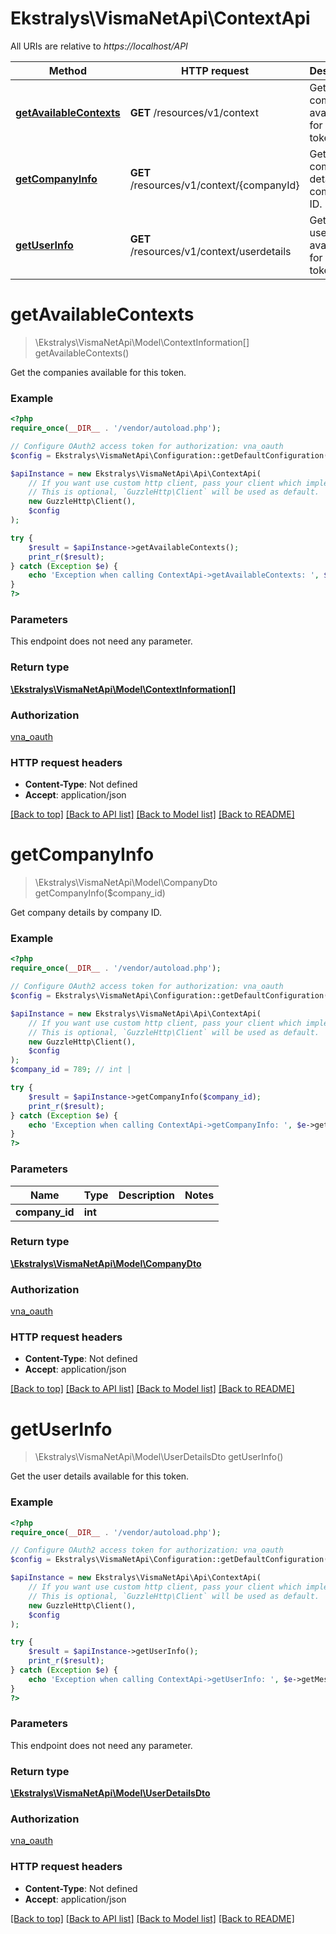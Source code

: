 # Ekstralys\VismaNetApi\ContextApi

All URIs are relative to *https://localhost/API*

Method | HTTP request | Description
------------- | ------------- | -------------
[**getAvailableContexts**](ContextApi.md#getAvailableContexts) | **GET** /resources/v1/context | Get the companies available for this token.
[**getCompanyInfo**](ContextApi.md#getCompanyInfo) | **GET** /resources/v1/context/{companyId} | Get company details by company ID.
[**getUserInfo**](ContextApi.md#getUserInfo) | **GET** /resources/v1/context/userdetails | Get the user details available for this token.


# **getAvailableContexts**
> \Ekstralys\VismaNetApi\Model\ContextInformation[] getAvailableContexts()

Get the companies available for this token.



### Example
```php
<?php
require_once(__DIR__ . '/vendor/autoload.php');

// Configure OAuth2 access token for authorization: vna_oauth
$config = Ekstralys\VismaNetApi\Configuration::getDefaultConfiguration()->setAccessToken('YOUR_ACCESS_TOKEN');

$apiInstance = new Ekstralys\VismaNetApi\Api\ContextApi(
    // If you want use custom http client, pass your client which implements `GuzzleHttp\ClientInterface`.
    // This is optional, `GuzzleHttp\Client` will be used as default.
    new GuzzleHttp\Client(),
    $config
);

try {
    $result = $apiInstance->getAvailableContexts();
    print_r($result);
} catch (Exception $e) {
    echo 'Exception when calling ContextApi->getAvailableContexts: ', $e->getMessage(), PHP_EOL;
}
?>
```

### Parameters
This endpoint does not need any parameter.

### Return type

[**\Ekstralys\VismaNetApi\Model\ContextInformation[]**](../Model/ContextInformation.md)

### Authorization

[vna_oauth](../../README.md#vna_oauth)

### HTTP request headers

 - **Content-Type**: Not defined
 - **Accept**: application/json

[[Back to top]](#) [[Back to API list]](../../README.md#documentation-for-api-endpoints) [[Back to Model list]](../../README.md#documentation-for-models) [[Back to README]](../../README.md)

# **getCompanyInfo**
> \Ekstralys\VismaNetApi\Model\CompanyDto getCompanyInfo($company_id)

Get company details by company ID.



### Example
```php
<?php
require_once(__DIR__ . '/vendor/autoload.php');

// Configure OAuth2 access token for authorization: vna_oauth
$config = Ekstralys\VismaNetApi\Configuration::getDefaultConfiguration()->setAccessToken('YOUR_ACCESS_TOKEN');

$apiInstance = new Ekstralys\VismaNetApi\Api\ContextApi(
    // If you want use custom http client, pass your client which implements `GuzzleHttp\ClientInterface`.
    // This is optional, `GuzzleHttp\Client` will be used as default.
    new GuzzleHttp\Client(),
    $config
);
$company_id = 789; // int | 

try {
    $result = $apiInstance->getCompanyInfo($company_id);
    print_r($result);
} catch (Exception $e) {
    echo 'Exception when calling ContextApi->getCompanyInfo: ', $e->getMessage(), PHP_EOL;
}
?>
```

### Parameters

Name | Type | Description  | Notes
------------- | ------------- | ------------- | -------------
 **company_id** | **int**|  |

### Return type

[**\Ekstralys\VismaNetApi\Model\CompanyDto**](../Model/CompanyDto.md)

### Authorization

[vna_oauth](../../README.md#vna_oauth)

### HTTP request headers

 - **Content-Type**: Not defined
 - **Accept**: application/json

[[Back to top]](#) [[Back to API list]](../../README.md#documentation-for-api-endpoints) [[Back to Model list]](../../README.md#documentation-for-models) [[Back to README]](../../README.md)

# **getUserInfo**
> \Ekstralys\VismaNetApi\Model\UserDetailsDto getUserInfo()

Get the user details available for this token.



### Example
```php
<?php
require_once(__DIR__ . '/vendor/autoload.php');

// Configure OAuth2 access token for authorization: vna_oauth
$config = Ekstralys\VismaNetApi\Configuration::getDefaultConfiguration()->setAccessToken('YOUR_ACCESS_TOKEN');

$apiInstance = new Ekstralys\VismaNetApi\Api\ContextApi(
    // If you want use custom http client, pass your client which implements `GuzzleHttp\ClientInterface`.
    // This is optional, `GuzzleHttp\Client` will be used as default.
    new GuzzleHttp\Client(),
    $config
);

try {
    $result = $apiInstance->getUserInfo();
    print_r($result);
} catch (Exception $e) {
    echo 'Exception when calling ContextApi->getUserInfo: ', $e->getMessage(), PHP_EOL;
}
?>
```

### Parameters
This endpoint does not need any parameter.

### Return type

[**\Ekstralys\VismaNetApi\Model\UserDetailsDto**](../Model/UserDetailsDto.md)

### Authorization

[vna_oauth](../../README.md#vna_oauth)

### HTTP request headers

 - **Content-Type**: Not defined
 - **Accept**: application/json

[[Back to top]](#) [[Back to API list]](../../README.md#documentation-for-api-endpoints) [[Back to Model list]](../../README.md#documentation-for-models) [[Back to README]](../../README.md)

